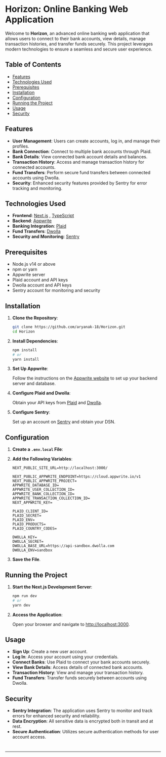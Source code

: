 # Horizon: Online Banking Web Application

Welcome to **Horizon**, an advanced online banking web application that allows users to connect to their bank accounts, view details, manage transaction histories, and transfer funds securely. This project leverages modern technologies to ensure a seamless and secure user experience.

## Table of Contents

- [Features](#features)
- [Technologies Used](#technologies-used)
- [Prerequisites](#prerequisites)
- [Installation](#installation)
- [Configuration](#configuration)
- [Running the Project](#running-the-project)
- [Usage](#usage)
- [Security](#security)

## Features

- **User Management**: Users can create accounts, log in, and manage their profiles.
- **Bank Connection**: Connect to multiple bank accounts through Plaid.
- **Bank Details**: View connected bank account details and balances.
- **Transaction History**: Access and manage transaction history for connected accounts.
- **Fund Transfers**: Perform secure fund transfers between connected accounts using Dwolla.
- **Security**: Enhanced security features provided by Sentry for error tracking and monitoring.

## Technologies Used

- **Frontend**: [Next.js](https://nextjs.org/) , [TypeScript](https://www.typescriptlang.org/)
- **Backend**: [Appwrite](https://appwrite.io/)
- **Banking Integration**: [Plaid](https://plaid.com/)
- **Fund Transfers**: [Dwolla](https://www.dwolla.com/)
- **Security and Monitoring**: [Sentry](https://sentry.io/)

## Prerequisites

- Node.js v14 or above
- npm or yarn
- Appwrite server
- Plaid account and API keys
- Dwolla account and API keys
- Sentry account for monitoring and security

## Installation

1. **Clone the Repository**:

    ```bash
    git clone https://github.com/aryanak-18/Horizon.git
    cd Horizon
    ```

2. **Install Dependencies**:

    ```bash
    npm install
    # or
    yarn install
    ```

3. **Set Up Appwrite**:

    Follow the instructions on the [Appwrite website](https://appwrite.io/docs) to set up your backend server and database.

4. **Configure Plaid and Dwolla**:

    Obtain your API keys from [Plaid](https://dashboard.plaid.com/signup) and [Dwolla](https://www.dwolla.com/).

5. **Configure Sentry**:

    Set up an account on [Sentry](https://sentry.io/) and obtain your DSN.

## Configuration

1. **Create a `.env.local` File**:


2. **Add the Following Variables**:

    ```env
    NEXT_PUBLIC_SITE_URL=http://localhost:3000/
    
    NEXT_PUBLIC_APPWRITE_ENDPOINT=https://cloud.appwrite.io/v1
    NEXT_PUBLIC_APPWRITE_PROJECT=
    APPWRITE_DATABASE_ID=
    APPWRITE_USER_COLLECTION_ID=
    APPWRITE_BANK_COLLECTION_ID=
    APPWRITE_TRANSACTION_COLLECTION_ID=
    NEXT_APPWRITE_KEY=
    
    PLAID_CLIENT_ID=
    PLAID_SECRET=
    PLAID_ENV=
    PLAID_PRODUCTS=
    PLAID_COUNTRY_CODES=
    
    DWOLLA_KEY=
    DWOLLA_SECRET=
    DWOLLA_BASE_URL=https://api-sandbox.dwolla.com
    DWOLLA_ENV=sandbox

    ```

3. **Save the File**.

## Running the Project

1. **Start the Next.js Development Server**:

    ```bash
    npm run dev
    # or
    yarn dev
    ```

2. **Access the Application**:

    Open your browser and navigate to [http://localhost:3000](http://localhost:3000).

## Usage

- **Sign Up**: Create a new user account.
- **Log In**: Access your account using your credentials.
- **Connect Banks**: Use Plaid to connect your bank accounts securely.
- **View Bank Details**: Access details of connected bank accounts.
- **Transaction History**: View and manage your transaction history.
- **Fund Transfers**: Transfer funds securely between accounts using Dwolla.

## Security

- **Sentry Integration**: The application uses Sentry to monitor and track errors for enhanced security and reliability.
- **Data Encryption**: All sensitive data is encrypted both in transit and at rest.
- **Secure Authentication**: Utilizes secure authentication methods for user account access.    
#
#
---

